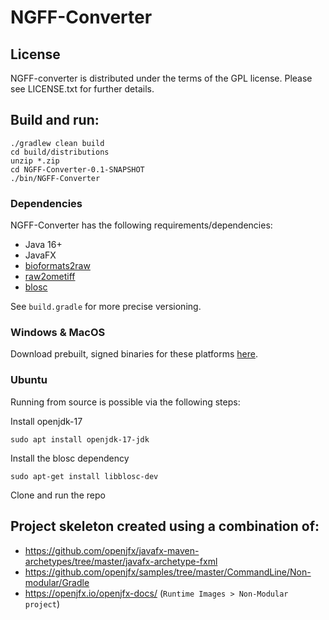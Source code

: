 # NGFF-Converter

## License
NGFF-converter is distributed under the terms of the GPL license. Please see LICENSE.txt for further details.

## Build and run:

    ./gradlew clean build
    cd build/distributions
    unzip *.zip
    cd NGFF-Converter-0.1-SNAPSHOT
    ./bin/NGFF-Converter

### Dependencies
NGFF-Converter has the following requirements/dependencies:
- Java 16+
- JavaFX
- [bioformats2raw](https://github.com/glencoesoftware/bioformats2raw)
- [raw2ometiff](https://github.com/glencoesoftware/raw2ometiff)
- [blosc](https://github.com/Blosc/c-blosc)

See `build.gradle` for more precise versioning.

### Windows & MacOS
Download prebuilt, signed binaries for these platforms [here](https://www.glencoesoftware.com/products/ngff-converter/).

### Ubuntu
Running from source is possible via the following steps:

Install openjdk-17

    sudo apt install openjdk-17-jdk
    
Install the blosc dependency

    sudo apt-get install libblosc-dev

Clone and run the repo

## Project skeleton created using a combination of:

- https://github.com/openjfx/javafx-maven-archetypes/tree/master/javafx-archetype-fxml
- https://github.com/openjfx/samples/tree/master/CommandLine/Non-modular/Gradle
- https://openjfx.io/openjfx-docs/ (`Runtime Images > Non-Modular project`)

